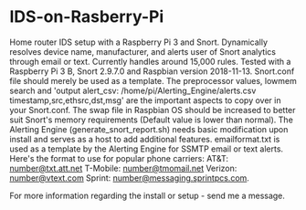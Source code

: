 # IDS-on-Rasberry-Pi
Home router IDS setup with a Raspberry Pi 3 and Snort. Dynamically resolves device name, manufacturer, and alerts user of Snort analytics through email or text. Currently handles around 15,000 rules. Tested with a Raspberry Pi 3 B, Snort 2.9.7.0 and Raspbian version 2018-11-13. Snort.conf file should merely be used as a template. The preprocessor values, lowmem search and 'output alert_csv: /home/pi/Alerting_Engine/alerts.csv timestamp,src,ethsrc,dst,msg' are the important aspects to copy over in your Snort.conf. The swap file in Raspbian OS should be increased to better suit Snort's memory requirements (Default value is lower than normal). The Alerting Engine (generate_snort_report.sh) needs basic modification upon install and serves as a host to add additional features. emailformat.txt is used as a template by the Alerting Engine for SSMTP email or text alerts. Here's the format to use for popular phone carriers: AT&T: number@txt.att.net T-Mobile: number@tmomail.net Verizon: number@vtext.com Sprint: number@messaging.sprintpcs.com.

For more information regarding the install or setup - send me a message.
